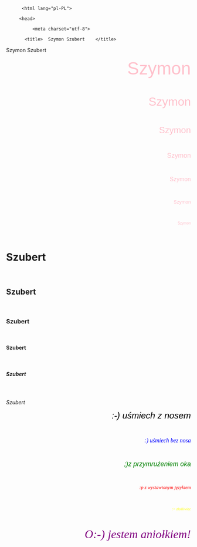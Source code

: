 

          <html lang="pl-PL">

   <html>

         <head>

              <meta charset="utf-8">

           <title>  Szymon Szubert    </title>

   </head>
           <body>
          Szymon Szubert
         


<p align="right"> <font color="pink" size="7" face="Arial"> Szymon </font> </p> <br>
<p align="right"> <font color="pink" size="6" face="Arial"> Szymon </font> </p> <br>
<p align="right"> <font color="pink" size="5" face="Arial"> Szymon </font> </p> <br>
<p align="right"> <font color="pink" size="4" face="Arial"> Szymon </font> </p> <br>
<p align="right"> <font color="pink" size="3" face="Arial"> Szymon </font> </p> <br>
<p align="right"> <font color="pink" size="2" face="Arial"> Szymon </font> </p> <br>            
<p align="right"> <font color="pink" size="1" face="Arial"> Szymon </font> </p> <br>




<h1> Szubert </h1><br>
<h2> Szubert </h2><br>
<h3> Szubert </h3><br>
<h4> Szubert </h4><br>
<h5> Szubert </h5><br>
<h6> Szubert </h><br>


<p align="right"> <font color="black" size="5" face="Arial"> :-) uśmiech z nosem </font> </p> <br>
<p align="right"> <font color="blue" size="3" face="Calibri"> :) uśmiech bez nosa </font> </p> <br>
<p align="right"> <font color="green" size="4" face="Helvetica"> ;)z przymrużeniem oka </font> </p> <br>
<p align="right"> <font color="red" size="2" face="Georia"> :p z wystawionym językiem </font> </p> <br>
<p align="right"> <font color="yellow" size="1" face="Verdana"> :> złośliwiec </font> </p> <br>
<p align="right"> <font color="purple" size="6" face="Times New Roman"> O:-) jestem aniołkiem! </font> </p> <br>




       
